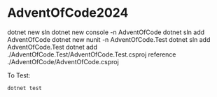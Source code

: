 # AdventOfCode2024

dotnet new sln
dotnet new console -n AdventOfCode
dotnet sln add AdventOfCode
dotnet new nunit -n AdventOfCode.Test
dotnet sln add AdventOfCode.Test
dotnet add ./AdventOfCode.Test/AdventOfCode.Test.csproj reference ./AdventOfCode/AdventOfCode.csproj

To Test: 

`dotnet test`